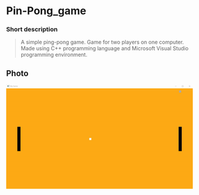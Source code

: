 # Pin-Pong_game
### Short description
> A simple ping-pong game. Game for two players on one computer. Made using C++ programming language and Microsoft Visual Studio programming environment.

## Photo
<img src="https://github.com/CamyrauBTanke/CamyrauBTanke/blob/main/img/projects/Pin-Pong_game-1.gif">
